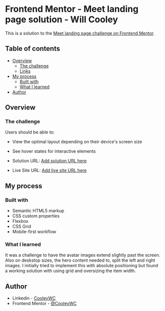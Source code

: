 # Frontend Mentor - Meet landing page solution - Will Cooley

This is a solution to the [Meet landing page challenge on Frontend Mentor](https://www.frontendmentor.io/challenges/meet-landing-page-rbTDS6OUR).

## Table of contents

- [Overview](#overview)
  - [The challenge](#the-challenge)
  - [Links](#links)
- [My process](#my-process)
  - [Built with](#built-with)
  - [What I learned](#what-i-learned)
- [Author](#author)

## Overview

### The challenge

Users should be able to:

- View the optimal layout depending on their device's screen size
- See hover states for interactive elements

- Solution URL: [Add solution URL here](https://github.com/CooleyWC/frontend-mentor-meet-landing)
- Live Site URL: [Add live site URL here](https://cooleywc.github.io/frontend-mentor-meet-landing/)

## My process

### Built with

- Semantic HTML5 markup
- CSS custom properties
- Flexbox
- CSS Grid
- Mobile-first workflow

### What I learned

It was a challenge to have the avatar images extend slightly past the screen. Also on deskstop sizes, the hero content needed to,
split the left and right images. I initially tried to implement this with absolute positioning but found a working solution with
using grid and oversizing the item width.

## Author

- Linkedin - [CooleyWC](https://www.linkedin.com/in/cooleywc/)
- Frontend Mentor - [@CooleyWC](https://www.frontendmentor.io/profile/CooleyWC)

